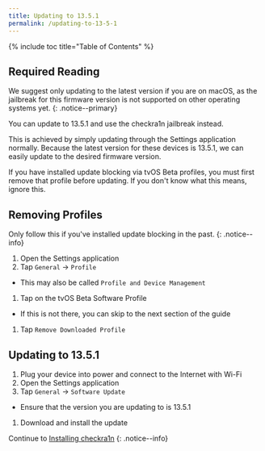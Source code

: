 ```yaml
---
title: Updating to 13.5.1
permalink: /updating-to-13-5-1
---
```


{% include toc title="Table of Contents" %}

## Required Reading

We suggest only updating to the latest version if you are on macOS, as the jailbreak for this firmware version is not supported on other operating systems yet.
{: .notice--primary}

You can update to 13.5.1 and use the checkra1n jailbreak instead.

This is achieved by simply updating through the Settings application normally. Because the latest version for these devices is 13.5.1, we can easily update to the desired firmware version.

If you have installed update blocking via tvOS Beta profiles, you must first remove that profile before updating. If you don't know what this means, ignore this.

## Removing Profiles

Only follow this if you've installed update blocking in the past.
{: .notice--info}

1. Open the Settings application
1. Tap `General` -> `Profile`
  - This may also be called `Profile and Device Management`
1. Tap on the tvOS Beta Software Profile
  - If this is not there, you can skip to the next section of the guide
1. Tap `Remove Downloaded Profile`

## Updating to 13.5.1

1. Plug your device into power and connect to the Internet with Wi-Fi
1. Open the Settings application
1. Tap `General` -> `Software Update`
  - Ensure that the version you are updating to is 13.5.1
1. Download and install the update

Continue to [Installing checkra1n](installing-checkra1n)
{: .notice--info}
